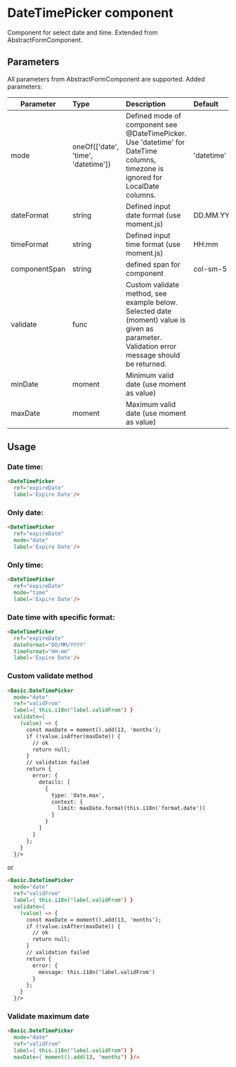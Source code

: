 # DateTimePicker component

Component for select date and time. Extended from AbstractFormComponent.

## Parameters

All parameters from AbstractFormComponent are supported. Added parameters:

| Parameter | Type | Description | Default  |
| --- | :--- | :--- | :--- |
| mode  | oneOf(['date', 'time', 'datetime'])   |  Defined mode of component see @DateTimePicker. Use 'datetime' for DateTime columns, timezone is ignored for LocalDate columns. | 'datetime' |
| dateFormat | string   | Defined input date format (use moment.js)  | DD.MM.YYYY |
| timeFormat | string   | Defined input time format (use moment.js)  | HH:mm |
| componentSpan  | string | defined span for component | col-sm-5 |
| validate | func | Custom validate method, see example below. Selected date (moment) value is given as parameter. Validation error message should be returned. | |
| minDate  | moment | Minimum valid date (use moment as value) |  |
| maxDate  | moment | Maximum valid date (use moment as value) |  ||

## Usage

### Date time:
```html
<DateTimePicker
  ref="expireDate"
  label='Expire Date'/>
```

### Only date:
```html
<DateTimePicker
  ref="expireDate"
  mode="date"
  label='Expire Date'/>
```

### Only time:
```html
<DateTimePicker
  ref="expireDate"
  mode="time"
  label='Expire Date'/>
```

### Date time with specific format:
```html
<DateTimePicker
  ref="expireDate"
  dateFormat="DD/MM/YYYY"
  timeFormat="HH:mm"
  label='Expire Date'/>
```


### Custom validate method

```html
<Basic.DateTimePicker
  mode="date"
  ref="validFrom"
  label={ this.i18n('label.validFrom') }
  validate={
    (value) => {
      const maxDate = moment().add(13, 'months');
      if (!value.isAfter(maxDate)) {
        // ok
        return null;
      }
      // validation failed
      return {
        error: {
          details: [
            {
              type: 'date.max',
              context: {
                limit: maxDate.format(this.i18n('format.date'))
              }
            }
          ]
        }
      };
    }
  }/>
```
or
```html
<Basic.DateTimePicker
  mode="date"
  ref="validFrom"
  label={ this.i18n('label.validFrom') }
  validate={
    (value) => {
      const maxDate = moment().add(13, 'months');
      if (!value.isAfter(maxDate)) {
        // ok
        return null;
      }
      // validation failed
      return {
        error: {
          message: this.i18n('label.validFrom')
        }
      };
    }
  }/>
```

### Validate maximum date

```html
<Basic.DateTimePicker
  mode="date"
  ref="validFrom"
  label={ this.i18n('label.validFrom') }
  maxDate={ moment().add(13, 'months') }/>
```
